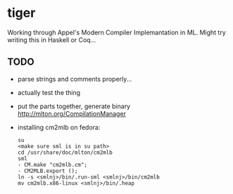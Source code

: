 # tiger
Working through Appel's Modern Compiler Implemantation in ML. Might try writing
this in Haskell or Coq...

## TODO

- parse strings and comments properly...

- actually test the thing

- put the parts together, generate binary http://mlton.org/CompilationManager

- installing cm2mlb on fedora:

    ```
    su
    <make sure sml is in su path>
    cd /usr/share/doc/mlton/cm2mlb
    sml
    - CM.make "cm2mlb.cm";
    - CM2MLB.export ();
    ln -s <smlnj>/bin/.run-sml <smlnj>/bin/cm2mlb
    mv cm2mlb.x86-linux <smlnj>/bin/.heap
    ```
